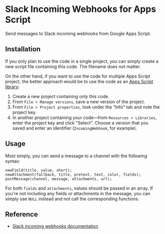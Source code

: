Slack Incoming Webhooks for Apps Script
=======================================

Send messages to Slack incoming webhooks from Google Apps Script.

Installation
------------

If you only plan to use the code in a single project, you can simply create a new script file containing this code. The filename does not matter.

On the other hand, if you want to use the code for multiple Apps Script project, the better approach would be to use the code as an [Apps Script library](https://developers.google.com/apps-script/guide_libraries):

1.  Create a new project containing only this code.
2.  From `File > Manage versions`, save a new version of the project.
3.  From `File > Project properties`, look under the "Info" tab and note the project key.
4.  In another project containing your code—from `Resources > Libraries`, enter the project key and click "Select". Choose a version that you saved and enter an identifier (`IncomingWebhook`, for example).

Usage
-----

Most simply, you can send a message to a channel with the following syntax:

    newField(title, value, short);
    newAttachment(fallback, title, pretext, text, color, fields);
    postMessage(channel, message, attachments, url);

For both `fields` and `attachments`, values should be passed in an array. If you're not including any fields or attachments in the message, you can simply use `NULL` instead and not call the corresponding functions.

Reference
---------

* [Slack incoming webhooks documentation](https://api.slack.com/incoming-webhooks)
